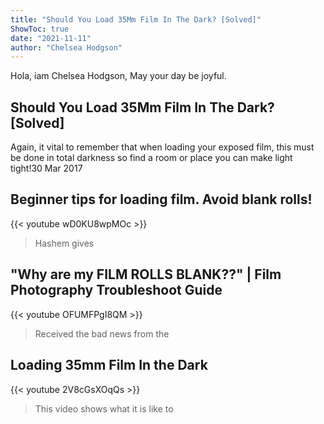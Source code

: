 ```yaml
---
title: "Should You Load 35Mm Film In The Dark? [Solved]"
ShowToc: true 
date: "2021-11-11"
author: "Chelsea Hodgson" 
---
```


Hola, iam Chelsea Hodgson, May your day be joyful.
## Should You Load 35Mm Film In The Dark? [Solved]
Again, it vital to remember that when loading your exposed film, this must be done in total darkness so find a room or place you can make light tight!30 Mar 2017

## Beginner tips for loading film. Avoid blank rolls!
{{< youtube wD0KU8wpMOc >}}
>Hashem gives 

## "Why are my FILM ROLLS BLANK??" | Film Photography Troubleshoot Guide
{{< youtube OFUMFPgI8QM >}}
>Received the bad news from the 

## Loading 35mm Film In the Dark
{{< youtube 2V8cGsXOqQs >}}
>This video shows what it is like to 

